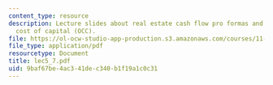 ```yaml
---
content_type: resource
description: Lecture slides about real estate cash flow pro formas and opportunity
  cost of capital (OCC).
file: https://ol-ocw-studio-app-production.s3.amazonaws.com/courses/11-431j-real-estate-finance-and-investment-fall-2006/9baf67be4ac341dec340b1f19a1c0c31_lec5_7.pdf
file_type: application/pdf
resourcetype: Document
title: lec5_7.pdf
uid: 9baf67be-4ac3-41de-c340-b1f19a1c0c31
---
```

